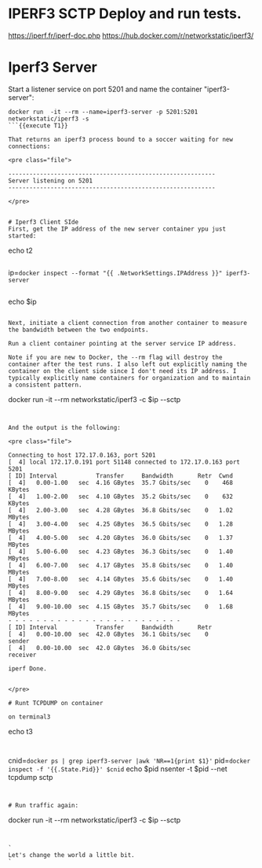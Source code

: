 

# IPERF3 SCTP Deploy and run tests.

https://iperf.fr/iperf-doc.php
https://hub.docker.com/r/networkstatic/iperf3/


# Iperf3 Server

Start a listener service on port 5201 and name the container "iperf3-server":
```
docker run  -it --rm --name=iperf3-server -p 5201:5201 networkstatic/iperf3 -s
```{{execute T1}}

That returns an iperf3 process bound to a soccer waiting for new connections:

<pre class="file">

-----------------------------------------------------------
Server listening on 5201
-----------------------------------------------------------

</pre>


# Iperf3 Client SIde
First, get the IP address of the new server container ypu just started:

```
echo t2
```{{execute T2}}

```
ip=`docker inspect --format "{{ .NetworkSettings.IPAddress }}" iperf3-server`
```{{execute T2}}

```
echo $ip
```{{execute T2}}

Next, initiate a client connection from another container to measure the bandwidth between the two endpoints.

Run a client container pointing at the server service IP address.

Note if you are new to Docker, the --rm flag will destroy the container after the test runs. I also left out explicitly naming the container on the client side since I don't need its IP address. I typically explicitly name containers for organization and to maintain a consistent pattern.

```
docker run  -it --rm networkstatic/iperf3 -c $ip --sctp
```{{execute T2}}


And the output is the following:

<pre class="file">

Connecting to host 172.17.0.163, port 5201
[  4] local 172.17.0.191 port 51148 connected to 172.17.0.163 port 5201
[ ID] Interval           Transfer     Bandwidth       Retr  Cwnd
[  4]   0.00-1.00   sec  4.16 GBytes  35.7 Gbits/sec    0    468 KBytes
[  4]   1.00-2.00   sec  4.10 GBytes  35.2 Gbits/sec    0    632 KBytes
[  4]   2.00-3.00   sec  4.28 GBytes  36.8 Gbits/sec    0   1.02 MBytes
[  4]   3.00-4.00   sec  4.25 GBytes  36.5 Gbits/sec    0   1.28 MBytes
[  4]   4.00-5.00   sec  4.20 GBytes  36.0 Gbits/sec    0   1.37 MBytes
[  4]   5.00-6.00   sec  4.23 GBytes  36.3 Gbits/sec    0   1.40 MBytes
[  4]   6.00-7.00   sec  4.17 GBytes  35.8 Gbits/sec    0   1.40 MBytes
[  4]   7.00-8.00   sec  4.14 GBytes  35.6 Gbits/sec    0   1.40 MBytes
[  4]   8.00-9.00   sec  4.29 GBytes  36.8 Gbits/sec    0   1.64 MBytes
[  4]   9.00-10.00  sec  4.15 GBytes  35.7 Gbits/sec    0   1.68 MBytes
- - - - - - - - - - - - - - - - - - - - - - - - -
[ ID] Interval           Transfer     Bandwidth       Retr
[  4]   0.00-10.00  sec  42.0 GBytes  36.1 Gbits/sec    0             sender
[  4]   0.00-10.00  sec  42.0 GBytes  36.0 Gbits/sec                  receiver

iperf Done.


</pre>

# Runt TCPDUMP on container

on terminal3
```
echo t3
```{{execute T3}}


```
cnid=`docker ps | grep iperf3-server |awk 'NR==1{print $1}'`
pid=`docker inspect -f '{{.State.Pid}}' $cnid`
echo $pid
nsenter -t $pid --net tcpdump sctp
```{{execute T3}}


# Run traffic again:

```
docker run  -it --rm networkstatic/iperf3 -c $ip --sctp
```{{execute T2}}


`
Let's change the world a little bit.
`